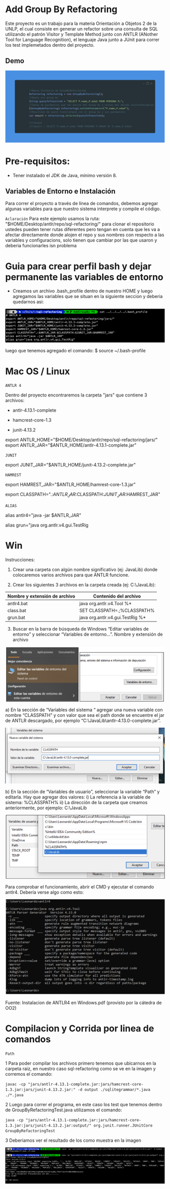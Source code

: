 
# Add Group By Refactoring

Este proyecto es un trabajo para la materia Orientación a Objetos 2 de la UNLP, el cual consiste en generar un refactor sobre una consulta de SQL utilizando el patrón Visitor y Template Method junto con ANTLR (ANother Tool for Language Recognition), el lenguaje Java junto a JUnit para correr los test implemetados dentro del proyecto.


## Demo

![App Screenshot](https://github.com/roo2-unlp/sql-refactoring/blob/AddGroupBy/img/Example1_Query_Transformed.png?raw=true)

# Pre-requisitos:
- Tener instalado el JDK de Java, mínimo versión 8.

## Variables de Entorno e Instalación

Para correr el proyecto a través de línea de comandos, debemos agregar algunas variables para que nuestro sistema interprete y compile el código.

`Aclaración`
 Para este ejemplo usamos la ruta: "$HOME/Desktop/antlr/repo/sql-refactoring/" para clonar el repositorio ustedes pueden tener rutas diferentes pero tengan en cuenta que les va a afectar directamente donde alojen el repo y sus nombres con respecto a las variables y configuracions, solo tienen que cambiar por las que usaron y deberia funcionarles isn problema

# Guia para crear perfil bash y dejar permanente las variables de entorno
- Creamos un archivo .bash_profile dentro de nuestro HOME y luego agregamos las variables que se situan en la siguiente seccion y deberia quedarnos asi:

![App Screenshot](https://github.com/roo2-unlp/sql-refactoring/blob/AddGroupBy/img/bash_profile_example.png?raw=true)

luego que tenemos agregado el comando: $ source ~/.bash-profile

# Mac OS / Linux

`ANTLR 4`

Dentro del proyecto encontraremos la carpeta "jars" que contiene 3 archivos:

- antlr-4.13.1-complete

- hamcrest-core-1.3

- junit-4.13.2

export ANTLR_HOME="$HOME/Desktop/antlr/repo/sql-refactoring/jars/"
export ANTLR_JAR="$ANTLR_HOME/antlr-4.13.1-complete.jar"

`JUNIT`

export JUNIT_JAR="$ANTLR_HOME/junit-4.13.2-complete.jar"

`HAMREST`

export HAMREST_JAR="$ANTLR_HOME/hamrest-core-1.3.jar"

export CLASSPATH=".:$ANTLR_JAR:$CLASSPATH:$JUNIT_JAR:$HAMREST_JAR"

`ALIAS`

alias antlr4="java -jar $ANTLR_JAR"

alias grun="java org.antlr.v4.gui.TestRig

# Win

Instrucciones:
1) Crear una carpeta con algún nombre significativo (ej: JavaLib) donde colocaremos
varios archivos para que ANTLR funcione.

2) Crear los siguientes 3 archivos en la carpeta creada (ej: C:\JavaLib):

Nombre y extensión de archivo | Contenido del archivo | 
--- | --- | 
antlr4.bat | java org.antlr.v4.Tool %* |
class.bat | SET CLASSPATH=.;%CLASSPATH% | 
grun.bat | java org.antlr.v4.gui.TestRig %* |

3) Buscar en la barra de búsqueda de Windows “Editar variables de entorno” y seleccionar “Variables de entorno...”.
Nombre y extensión de archivo

![App Screenshot](https://github.com/roo2-unlp/sql-refactoring/blob/AddGroupBy/img/setEnvVariables1.png?raw=true)

a) En la sección de “Variables del sistema “ agregar una nueva variable con nombre “CLASSPATH” y con valor que sea el path donde se encuentre el jar de ANTLR descargado, por ejemplo “C:\JavaLib\antlr-4.13.0-complete.jar”.

![App Screenshot](https://github.com/roo2-unlp/sql-refactoring/blob/AddGroupBy/img/setEnvVariables2.png?raw=true)

b) En la sección de “Variables de usuario”, seleccionar la variable “Path” y editarla. Hay que agregar dos valores:
i) La referencia a la variable de sistema: %CLASSPATH%
ii) La dirección de la carpeta que creamos anteriormente, por ejemplo:
C:\JavaLib

![App Screenshot](https://github.com/roo2-unlp/sql-refactoring/blob/AddGroupBy/img/setEnvVariables3.png?raw=true)

Para comprobar el funcionamiento, abrir el CMD y ejecutar el comando antlr4. Debería verse algo como esto:

![App Screenshot](https://github.com/roo2-unlp/sql-refactoring/blob/AddGroupBy/img/checkAntlr4.png?raw=true)

Fuente: Instalacion de ANTLR4 en Windows.pdf (provisto por la cátedra de OO2)

# Compilacion y Corrida por linea de comandos

`Path`

1 Para poder compilar los archivos primero tenemos que ubicarnos en la carpeta raiz, en nuestro caso sql-refactoring como se ve en la imagen
 y corremos el comando:
 
 `javac -cp "jars/antlr-4.13.1-complete.jar:jars/hamcrest-core-1.3.jar:jars/junit-4.13.2.jar:" -d output ./sqlitegrammar/*.java ./*.java`

2 Luego para correr el programa, en este caso los test que tenemos dentro de GroupByRefactoringTest.java utilizamos el comando:

`java -cp "jars/antlr-4.13.1-complete.jar:jars/hamcrest-core-1.3.jar:jars/junit-4.13.2.jar:output/" org.junit.runner.JUnitCore GroupByRefactoringTest`

3 Deberiamos ver el resultado de los como muestra en la imagen

![App Screenshot](https://github.com/roo2-unlp/sql-refactoring/blob/AddGroupBy/img/compile_running.png?raw=true)